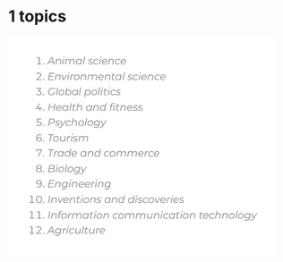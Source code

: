 # 1 topics
![upgit_20220826_1661519083.png](https://raw.githubusercontent.com/leoparin/myObsidianPic/main/2022/08/upgit_20220826_1661519083.png)
